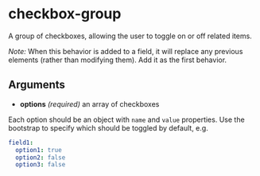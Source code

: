 # checkbox-group

A group of checkboxes, allowing the user to toggle on or off related items.

_Note:_ When this behavior is added to a field, it will replace any previous elements (rather than modifying them). Add it as the first behavior.

## Arguments

* **options** _(required)_ an array of checkboxes

Each option should be an object with `name` and `value` properties. Use the bootstrap to specify which should be toggled by default, e.g.

```yaml
field1:
  option1: true
  option2: false
  option3: false
```
